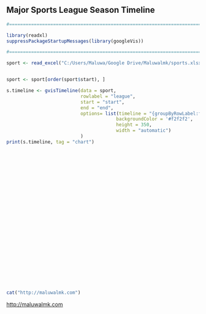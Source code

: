 ## Major Sports League Season Timeline


```r
#==============================================================================

library(readxl)
suppressPackageStartupMessages(library(googleVis))

#==============================================================================

sport <- read_excel("C:/Users/Maluwa/Google Drive/Maluwalmk/sports.xlsx")


sport <- sport[order(sport$start), ]

s.timeline <- gvisTimeline(data = sport, 
                           rowlabel = "league",
                           start = "start",
                           end = "end",
                           options= list(timeline = "{groupByRowLabel:false}",
                                        backgroundColor = '#f2f2f2', 
                                        height = 350,
                                        width = "automatic")
                           )
print(s.timeline, tag = "chart")
```

<!-- Timeline generated in R 3.2.3 by googleVis 0.5.10 package -->
<!-- Thu Jan 28 23:05:49 2016 -->


<!-- jsHeader -->
<script type="text/javascript">
 
// jsData 
function gvisDataTimelineID17841801136 () {
var data = new google.visualization.DataTable();
var datajson =
[
 [
 "MLB",
new Date(2015,3,13,0,0,0),
new Date(2015,9,4,0,0,0) 
],
[
 "EPL",
new Date(2015,7,8,0,0,0),
new Date(2016,4,15,0,0,0) 
],
[
 "NFL",
new Date(2015,8,10,0,0,0),
new Date(2016,0,3,0,0,0) 
],
[
 "NHL",
new Date(2015,9,7,0,0,0),
new Date(2016,3,9,0,0,0) 
],
[
 "NBA",
new Date(2015,9,27,0,0,0),
new Date(2016,3,13,0,0,0) 
],
[
 "NCAA",
new Date(2015,10,13,0,0,0),
new Date(2016,3,4,0,0,0) 
] 
];
data.addColumn('string','league');
data.addColumn('datetime','start');
data.addColumn('datetime','date');
data.addRows(datajson);
return(data);
}
 
// jsDrawChart
function drawChartTimelineID17841801136() {
var data = gvisDataTimelineID17841801136();
var options = {};
options["height"] =    350;
options["timeline"] = {groupByRowLabel:false};
options["backgroundColor"] = "#f2f2f2";

    var chart = new google.visualization.Timeline(
    document.getElementById('TimelineID17841801136')
    );
    chart.draw(data,options);
    

}
  
 
// jsDisplayChart
(function() {
var pkgs = window.__gvisPackages = window.__gvisPackages || [];
var callbacks = window.__gvisCallbacks = window.__gvisCallbacks || [];
var chartid = "timeline";
  
// Manually see if chartid is in pkgs (not all browsers support Array.indexOf)
var i, newPackage = true;
for (i = 0; newPackage && i < pkgs.length; i++) {
if (pkgs[i] === chartid)
newPackage = false;
}
if (newPackage)
  pkgs.push(chartid);
  
// Add the drawChart function to the global list of callbacks
callbacks.push(drawChartTimelineID17841801136);
})();
function displayChartTimelineID17841801136() {
  var pkgs = window.__gvisPackages = window.__gvisPackages || [];
  var callbacks = window.__gvisCallbacks = window.__gvisCallbacks || [];
  window.clearTimeout(window.__gvisLoad);
  // The timeout is set to 100 because otherwise the container div we are
  // targeting might not be part of the document yet
  window.__gvisLoad = setTimeout(function() {
  var pkgCount = pkgs.length;
  google.load("visualization", "1", { packages:pkgs, callback: function() {
  if (pkgCount != pkgs.length) {
  // Race condition where another setTimeout call snuck in after us; if
  // that call added a package, we must not shift its callback
  return;
}
while (callbacks.length > 0)
callbacks.shift()();
} });
}, 100);
}
 
// jsFooter
</script>
 
<!-- jsChart -->  
<script type="text/javascript" src="https://www.google.com/jsapi?callback=displayChartTimelineID17841801136"></script>
 
<!-- divChart -->
  
<div id="TimelineID17841801136" 
  style="width: automatic; height: 350;">
</div>

```r
cat("http://maluwalmk.com")
```

http://maluwalmk.com
